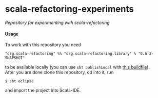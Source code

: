 # scala-refactoring-experiments
*Repository for experimenting with scala-refactoring*

#### Usage
To work with this repository you need
```
"org.scala-refactoring" %% "org.scala-refactoring.library" % "0.6.3-SNAPSHOT"
```
to be available locally (you can use `sbt publishLocal` with [this buildfile](https://github.com/scala-ide/scala-refactoring/blob/master/org.scala-refactoring.library/build.sbt)). After you are done clone this repository, cd into it, run
```
$ sbt eclipse
```
and import the project into Scala-IDE.
